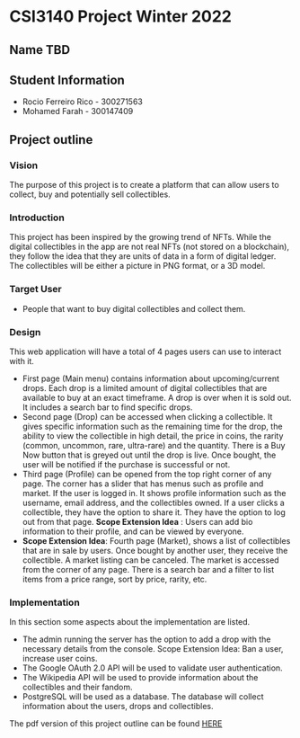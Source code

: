 # CSI3140 Project Winter 2022
## Name TBD

## Student Information
- Rocio Ferreiro Rico - 300271563
- Mohamed Farah - 300147409

## Project outline
### Vision
The purpose of this project is to create a platform that can allow users to collect, buy and
potentially sell collectibles.

### Introduction
This project has been inspired by the growing trend of NFTs. While the digital collectibles in the
app are not real NFTs (not stored on a blockchain), they follow the idea that they are units of
data in a form of digital ledger. The collectibles will be either a picture in PNG format, or a 3D
model.
### Target User
- People that want to buy digital collectibles and collect them.
### Design
This web application will have a total of 4 pages users can use to interact with it.

- First page (Main menu) contains information about upcoming/current drops. Each drop is
a limited amount of digital collectibles that are available to buy at an exact timeframe. A
drop is over when it is sold out. It includes a search bar to find specific drops.
- Second page (Drop) can be accessed when clicking a collectible. It gives specific
information such as the remaining time for the drop, the ability to view the collectible in
high detail, the price in coins, the rarity (common, uncommon, rare, ultra-rare) and the
quantity. There is a Buy Now button that is greyed out until the drop is live. Once bought,
the user will be notified if the purchase is successful or not.
- Third page (Profile) can be opened from the top right corner of any page. The corner has
a slider that has menus such as profile and market. If the user is logged in. It shows
profile information such as the username, email address, and the collectibles owned. If a
user clicks a collectible, they have the option to share it. They have the option to log out
from that page.
**Scope Extension Idea** : Users can add bio information to their profile, and can be viewed
by everyone.
- **Scope Extension Idea**: Fourth page (Market), shows a list of collectibles that are in sale
by users. Once bought by another user, they receive the collectible. A market listing can
be canceled. The market is accessed from the corner of any page. There is a search bar
and a filter to list items from a price range, sort by price, rarity, etc.
### Implementation
In this section some aspects about the implementation are listed.
- The admin running the server has the option to add a drop with the necessary details
from the console.
Scope Extension Idea: Ban a user, increase user coins.
- The Google OAuth 2.0 API will be used to validate user authentication.
- The Wikipedia API will be used to provide information about the collectibles and their
fandom.
- PostgreSQL will be used as a database. The database will collect information about the
users, drops and collectibles.

The pdf version of this project outline can be found [HERE](https://github.com/professor-forward/project-messiteam/blob/develop/projectOutline/Project%20Outline.pdf)


